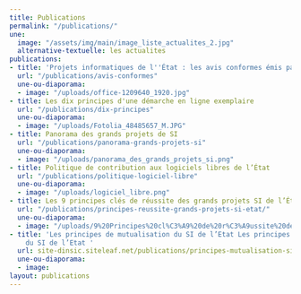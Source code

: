 ```yaml
---
title: Publications
permalink: "/publications/"
une:
  image: "/assets/img/main/image_liste_actualites_2.jpg"
  alternative-textuelle: les actualites
publications:
- title: 'Projets informatiques de l''État : les avis conformes émis par la DINSIC'
  url: "/publications/avis-conformes"
  une-ou-diaporama:
  - image: "/uploads/office-1209640_1920.jpg"
- title: Les dix principes d'une démarche en ligne exemplaire
  url: "/publications/dix-principes"
  une-ou-diaporama:
  - image: "/uploads/Fotolia_48485657_M.JPG"
- title: Panorama des grands projets de SI
  url: "/publications/panorama-grands-projets-si"
  une-ou-diaporama:
  - image: "/uploads/panorama_des_grands_projets_si.png"
- title: Politique de contribution aux logiciels libres de l’État
  url: "/publications/politique-logiciel-libre"
  une-ou-diaporama:
  - image: "/uploads/logiciel_libre.png"
- title: Les 9 principes clés de réussite des grands projets SI de l’État
  url: "/publications/principes-reussite-grands-projets-si-etat/"
  une-ou-diaporama:
  - image: "/uploads/9%20Principes%20cl%C3%A9%20de%20r%C3%A9ussite%20des%20grands%20projets%20SI.JPG"
- title: 'Les principes de mutualisation du SI de l’Etat Les principes de mutualisation
    du SI de l’Etat '
  url: site-dinsic.siteleaf.net/publications/principes-mutualisation-si-etat/
  une-ou-diaporama:
  - image: 
layout: publications
---
```


